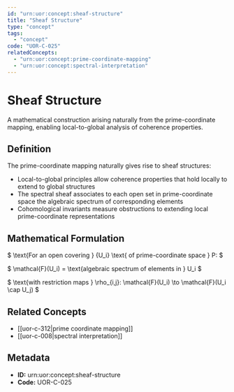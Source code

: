 ```yaml
---
id: "urn:uor:concept:sheaf-structure"
title: "Sheaf Structure"
type: "concept"
tags:
  - "concept"
code: "UOR-C-025"
relatedConcepts:
  - "urn:uor:concept:prime-coordinate-mapping"
  - "urn:uor:concept:spectral-interpretation"
---
```


# Sheaf Structure

A mathematical construction arising naturally from the prime-coordinate mapping, enabling local-to-global analysis of coherence properties.

## Definition

The prime-coordinate mapping naturally gives rise to sheaf structures:
- Local-to-global principles allow coherence properties that hold locally to extend to global structures
- The spectral sheaf associates to each open set in prime-coordinate space the algebraic spectrum of corresponding elements
- Cohomological invariants measure obstructions to extending local prime-coordinate representations

## Mathematical Formulation

$
\text{For an open covering } \{U_i\} \text{ of prime-coordinate space } P:
$

$
\mathcal{F}(U_i) = \text{algebraic spectrum of elements in } U_i
$

$
\text{with restriction maps } \rho_{i,j}: \mathcal{F}(U_i) \to \mathcal{F}(U_i \cap U_j)
$

## Related Concepts

- [[uor-c-312|prime coordinate mapping]]
- [[uor-c-008|spectral interpretation]]

## Metadata

- **ID:** urn:uor:concept:sheaf-structure
- **Code:** UOR-C-025
